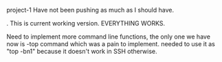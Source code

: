 project-1
Have not been pushing as much as I should have. 

. This is current working version. 
EVERYTHING WORKS. 

Need to implement more command line functions, the only one we have now is -top command which was a pain to implement. needed to use it as "top -bn1" because it doesn't work in SSH otherwise. 